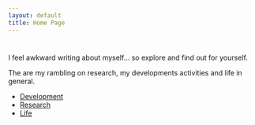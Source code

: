 ```yaml
---
layout: default
title: Home Page
---
```

<h1></h1>
<p>I feel awkward writing about myself... so explore and find out for yourself.</p>
<p>The are my rambling on research, my developments activities and life in general.</p>

<ul class="link">
  <li>
    <a href="development">Development</a>
  </li>
  <li>
    <a href="research">Research</a>
  </li>
  <li>
    <a href="Life">Life</a>
  </li>
</ul>

<!-- <ul class="posts">
  {% for post in site.posts %}
  <li><span>{{ post.date | date_to_string }}</span> &raquo; <a href="{{ post.url }}">{{ post.title }}</a></li>
  {% endfor %}
</ul> -->
